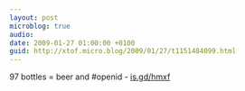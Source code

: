 ```yaml
---
layout: post
microblog: true
audio: 
date: 2009-01-27 01:00:00 +0100
guid: http://xtof.micro.blog/2009/01/27/t1151484099.html
---
```

97 bottles = beer and #openid - [is.gd/hmxf](http://is.gd/hmxf)
